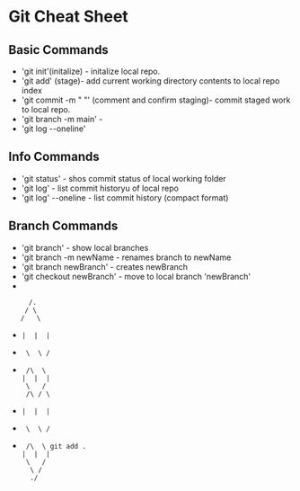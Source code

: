# Git Cheat Sheet

## Basic Commands
* 'git init'(initalize) - initalize local repo.
* 'git add' (stage)- add current working directory contents to local repo index
* 'git commit -m " "' (comment and confirm staging)- commit staged work to local repo.
* 'git branch -m main' - 
* 'git log --oneline'

## Info Commands
* 'git status' - shos commit status of local working folder
* 'git log' - list commit historyu of local repo
* 'git log' --oneline - list commit history (compact format)


## Branch Commands
* 'git branch' -  show local branches
* 'git branch -m newName - renames branch to newName
* 'git branch newBranch' - creates newBranch
* 'git checkout newBranch' - move to local branch 'newBranch'
*


         /.
        / \
       /   \   
*     |  |  |
*      \  \ /
*      /\  \ 
      |  |  |
       \   /
       /\ / \
*     |  |  |
*      \  \ /
*      /\  \ git add . 
      |  |  |
       \   /
        \ /
        ./